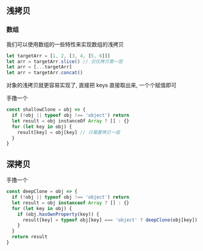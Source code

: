 ## 浅拷贝

### 数组

我们可以使用数组的一些特性来实现数组的浅拷贝

```js
let targetArr = [1, 2, [3, 4, [5, 6]]]
let arr = targetArr.slice() // 仅仅拷贝第一层
let arr = [...targetArr]
let arr = targetArr.concat()
```

对象的浅拷贝就更容易实现了, 直接把 keys 直接取出来, 一个个赋值即可

手撸一个

```js
const shallowClone = obj => {
  if (!obj || typeof obj !== 'object') return
  let result = obj instanceOf Array ? [] : {}
  for (let key in obj) {
    result[key] = obj[key] // 只需要拷贝一层
  }
}
```



## 深拷贝

手撸一个

```js
const deepClone = obj => {
  if (!obj || typeof obj !== 'object') return
  let result = obj instanceof Array ? [] : {}
  for (let key in obj) {
    if (obj.hasOwnProperty(key)) {
      result[key] = typeof obj[key] === 'object' ? deepClone(obj[key]) : obj[key]
    }
  }
  return result
}
```

